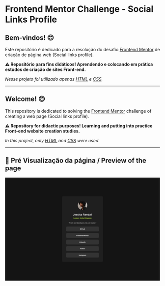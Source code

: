 # Frontend Mentor Challenge - Social Links Profile

## Bem-vindos! 😊

 Este repositório é dedicado para a resolução do desafio [Frontend Mentor](https://www.frontendmentor.io) de criação de página web (Social links profile).

**⚠️ Repositório para fins didáticos! Aprendendo e colocando em prática estudos de criação de sites Front-end.**

*Nesse projeto foi utilizado apenas [HTML](https://developer.mozilla.org/pt-BR/docs/Web/HTML) e [CSS](https://developer.mozilla.org/pt-BR/docs/Web/CSS).*

___

## Welcome! 😊

This repository is dedicated to solving the [Frontend Mentor](https://www.frontendmentor.io) challenge of creating a web page (Social links profile).

**⚠️ Repository for didactic purposes! Learning and putting into practice Front-end website creation studies.**


*In this project, only [HTML](https://developer.mozilla.org/pt-BR/docs/Web/HTML) and [CSS](https://developer.mozilla.org/pt-BR/docs/Web/CSS) were used.*
___
## 🔎 Pré Visualização da página / Preview of the page ##

![](design/destkop-design.jpg)